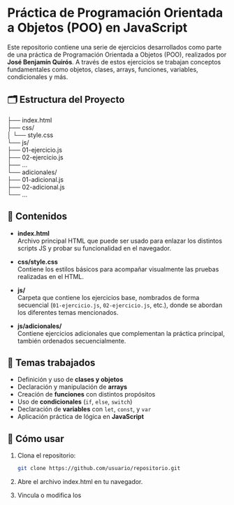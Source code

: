 # Práctica de Programación Orientada a Objetos (POO) en JavaScript

Este repositorio contiene una serie de ejercicios desarrollados como parte de una práctica de Programación Orientada a Objetos (POO), realizados por **José Benjamín Quirós**. A través de estos ejercicios se trabajan conceptos fundamentales como objetos, clases, arrays, funciones, variables, condicionales y más.

## 🗂 Estructura del Proyecto
 ├── index.html   
 ├── css/   
 │    └── style.css   
 └── js/   
     ├── 01-ejercicio.js   
     ├── 02-ejercicio.js   
     ├── ...   
     └── adicionales/   
           ├── 01-adicional.js   
           ├── 02-adicional.js   
           └── ...  
           
## 📌 Contenidos

- **index.html**  
  Archivo principal HTML que puede ser usado para enlazar los distintos scripts JS y probar su funcionalidad en el navegador.

- **css/style.css**  
  Contiene los estilos básicos para acompañar visualmente las pruebas realizadas en el HTML.

- **js/**  
  Carpeta que contiene los ejercicios base, nombrados de forma secuencial (`01-ejercicio.js`, `02-ejercicio.js`, etc.), donde se abordan los diferentes temas mencionados.

- **js/adicionales/**  
  Contiene ejercicios adicionales que complementan la práctica principal, también ordenados secuencialmente.

## 🧠 Temas trabajados

- Definición y uso de **clases y objetos**
- Declaración y manipulación de **arrays**
- Creación de **funciones** con distintos propósitos
- Uso de **condicionales** (`if`, `else`, `switch`)
- Declaración de **variables** con `let`, `const`, y `var`
- Aplicación práctica de lógica en **JavaScript**

## 🚀 Cómo usar

1. Clona el repositorio:
   ```bash
   git clone https://github.com/usuario/repositorio.git
1. Abre el archivo index.html en tu navegador.

1. Vincula o modifica los <script> para probar diferentes ejercicios según necesidad.

📄 Autor
José Benjamín Quirós

